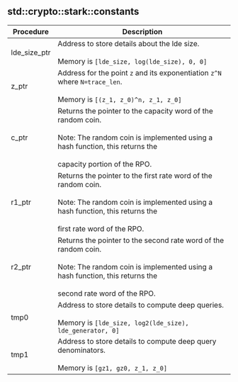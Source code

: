 
## std::crypto::stark::constants
| Procedure | Description |
| ----------- | ------------- |
| lde_size_ptr | Address to store details about the lde size.<br /><br />Memory is `[lde_size, log(lde_size), 0, 0]` |
| z_ptr | Address for the point `z` and its exponentiation `z^N` where `N=trace_len`.<br /><br />Memory is `[(z_1, z_0)^n, z_1, z_0]` |
| c_ptr | Returns the pointer to the capacity word of the random coin.<br /><br />Note: The random coin is implemented using a hash function, this returns the<br /><br />capacity portion of the RPO. |
| r1_ptr | Returns the pointer to the first rate word of the random coin.<br /><br />Note: The random coin is implemented using a hash function, this returns the<br /><br />first rate word of the RPO. |
| r2_ptr | Returns the pointer to the second rate word of the random coin.<br /><br />Note: The random coin is implemented using a hash function, this returns the<br /><br />second rate word of the RPO. |
| tmp0 | Address to store details to compute deep queries.<br /><br />Memory is `[lde_size, log2(lde_size), lde_generator, 0]` |
| tmp1 | Address to store details to compute deep query denominators.<br /><br />Memory is `[gz1, gz0, z_1, z_0]` |
